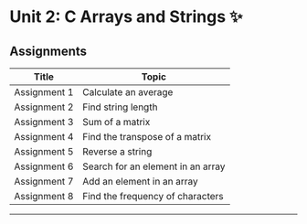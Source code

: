 # Unit 2: C Arrays and Strings ✨️

## Assignments

| Title | Topic |
| ----- | ------|
| Assignment 1 | Calculate an average |
| Assignment 2 | Find string length |
| Assignment 3 | Sum of a matrix |
| Assignment 4 | Find the transpose of a matrix |
| Assignment 5 | Reverse a string |
| Assignment 6 | Search for an element in an array |
| Assignment 7 | Add an element in an array |
| Assignment 8 | Find the frequency of characters |
__________________________________________________________________ 
